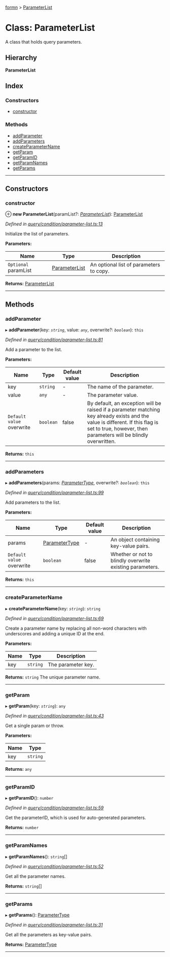 [formn](../README.md) > [ParameterList](../classes/parameterlist.md)

# Class: ParameterList

A class that holds query parameters.

## Hierarchy

**ParameterList**

## Index

### Constructors

* [constructor](parameterlist.md#constructor)

### Methods

* [addParameter](parameterlist.md#addparameter)
* [addParameters](parameterlist.md#addparameters)
* [createParameterName](parameterlist.md#createparametername)
* [getParam](parameterlist.md#getparam)
* [getParamID](parameterlist.md#getparamid)
* [getParamNames](parameterlist.md#getparamnames)
* [getParams](parameterlist.md#getparams)

---

## Constructors

<a id="constructor"></a>

###  constructor

⊕ **new ParameterList**(paramList?: *[ParameterList](parameterlist.md)*): [ParameterList](parameterlist.md)

*Defined in [query/condition/parameter-list.ts:13](https://github.com/benbotto/formn/blob/f28037b/src/query/condition/parameter-list.ts#L13)*

Initialize the list of parameters.

**Parameters:**

| Name | Type | Description |
| ------ | ------ | ------ |
| `Optional` paramList | [ParameterList](parameterlist.md) |  An optional list of parameters to copy. |

**Returns:** [ParameterList](parameterlist.md)

___

## Methods

<a id="addparameter"></a>

###  addParameter

▸ **addParameter**(key: *`string`*, value: *`any`*, overwrite?: *`boolean`*): `this`

*Defined in [query/condition/parameter-list.ts:81](https://github.com/benbotto/formn/blob/f28037b/src/query/condition/parameter-list.ts#L81)*

Add a parameter to the list.

**Parameters:**

| Name | Type | Default value | Description |
| ------ | ------ | ------ | ------ |
| key | `string` | - |  The name of the parameter. |
| value | `any` | - |  The parameter value. |
| `Default value` overwrite | `boolean` | false |  By default, an exception will be raised if a parameter matching key already exists and the value is different. If this flag is set to true, however, then parameters will be blindly overwritten. |

**Returns:** `this`

___
<a id="addparameters"></a>

###  addParameters

▸ **addParameters**(params: *[ParameterType](../#parametertype)*, overwrite?: *`boolean`*): `this`

*Defined in [query/condition/parameter-list.ts:99](https://github.com/benbotto/formn/blob/f28037b/src/query/condition/parameter-list.ts#L99)*

Add parameters to the list.

**Parameters:**

| Name | Type | Default value | Description |
| ------ | ------ | ------ | ------ |
| params | [ParameterType](../#parametertype) | - |  An object containing key-value pairs. |
| `Default value` overwrite | `boolean` | false |  Whether or not to blindly overwrite existing parameters. |

**Returns:** `this`

___
<a id="createparametername"></a>

###  createParameterName

▸ **createParameterName**(key: *`string`*): `string`

*Defined in [query/condition/parameter-list.ts:69](https://github.com/benbotto/formn/blob/f28037b/src/query/condition/parameter-list.ts#L69)*

Create a parameter name by replacing all non-word characters with underscores and adding a unique ID at the end.

**Parameters:**

| Name | Type | Description |
| ------ | ------ | ------ |
| key | `string` |  The parameter key. |

**Returns:** `string`
The unique parameter name.

___
<a id="getparam"></a>

###  getParam

▸ **getParam**(key: *`string`*): `any`

*Defined in [query/condition/parameter-list.ts:43](https://github.com/benbotto/formn/blob/f28037b/src/query/condition/parameter-list.ts#L43)*

Get a single param or throw.

**Parameters:**

| Name | Type |
| ------ | ------ |
| key | `string` |

**Returns:** `any`

___
<a id="getparamid"></a>

###  getParamID

▸ **getParamID**(): `number`

*Defined in [query/condition/parameter-list.ts:59](https://github.com/benbotto/formn/blob/f28037b/src/query/condition/parameter-list.ts#L59)*

Get the parameterID, which is used for auto-generated parameters.

**Returns:** `number`

___
<a id="getparamnames"></a>

###  getParamNames

▸ **getParamNames**(): `string`[]

*Defined in [query/condition/parameter-list.ts:52](https://github.com/benbotto/formn/blob/f28037b/src/query/condition/parameter-list.ts#L52)*

Get all the parameter names.

**Returns:** `string`[]

___
<a id="getparams"></a>

###  getParams

▸ **getParams**(): [ParameterType](../#parametertype)

*Defined in [query/condition/parameter-list.ts:31](https://github.com/benbotto/formn/blob/f28037b/src/query/condition/parameter-list.ts#L31)*

Get all the parameters as key-value pairs.

**Returns:** [ParameterType](../#parametertype)

___

